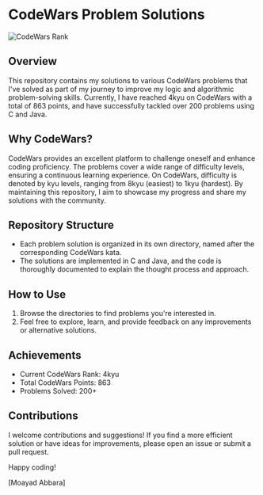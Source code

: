 # CodeWars Problem Solutions

![CodeWars Rank](https://www.codewars.com/users/MoayadAbbara/badges/large)

## Overview

This repository contains my solutions to various CodeWars problems that I've solved as part of my journey to improve my logic and algorithmic problem-solving skills. Currently, I have reached 4kyu on CodeWars with a total of 863 points, and have successfully tackled over 200 problems using C and Java.

## Why CodeWars?

CodeWars provides an excellent platform to challenge oneself and enhance coding proficiency. The problems cover a wide range of difficulty levels, ensuring a continuous learning experience. On CodeWars, difficulty is denoted by kyu levels, ranging from 8kyu (easiest) to 1kyu (hardest). By maintaining this repository, I aim to showcase my progress and share my solutions with the community.

## Repository Structure

- Each problem solution is organized in its own directory, named after the corresponding CodeWars kata.
- The solutions are implemented in C and Java, and the code is thoroughly documented to explain the thought process and approach.

## How to Use

1. Browse the directories to find problems you're interested in.
3. Feel free to explore, learn, and provide feedback on any improvements or alternative solutions.

## Achievements

- Current CodeWars Rank: 4kyu
- Total CodeWars Points: 863
- Problems Solved: 200+

## Contributions

I welcome contributions and suggestions! If you find a more efficient solution or have ideas for improvements, please open an issue or submit a pull request.

Happy coding!

[Moayad Abbara]
